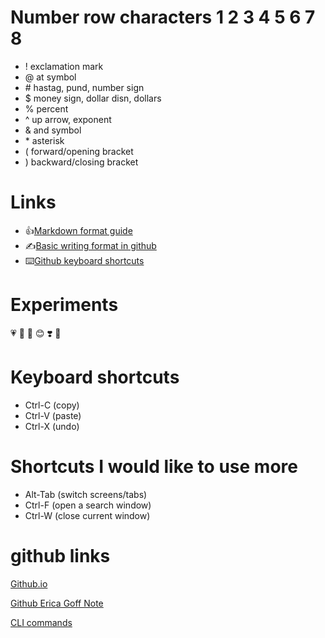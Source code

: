 # Number row characters 1 2 3 4 5 6 7 8

- ! exclamation mark
- @ at symbol
- \# hastag, pund, number sign
- $ money sign, dollar disn, dollars
- % percent
- ^ up arrow, exponent
- & and symbol
- \* asterisk
- ( forward/opening bracket
- ) backward/closing bracket

# Links
- 👍[Markdown format guide](https://www.range.co/help/article/markdown-formatting-guide#:~:text=You%20can%20make%20a%20bulleted,the%20bullet%20or%20number%20character.)
- ✍️[Basic writing format in github](https://docs.github.com/en/get-started/writing-on-github/getting-started-with-writing-and-formatting-on-github/basic-writing-and-formatting-syntax)
- ⌨️[Github keyboard shortcuts](https://docs.github.com/en/get-started/accessibility/keyboard-shortcuts)

# Experiments
💗
🐰
🐇
😊
❣️
🥰


# Keyboard shortcuts
- Ctrl-C (copy)
- Ctrl-V (paste)
- Ctrl-X (undo)

# Shortcuts I would like to use more
- Alt-Tab (switch screens/tabs)
- Ctrl-F (open a search window)
- Ctrl-W (close current window)


# github links
[Github.io](https://ericagoff.github.io/note/)

[Github Erica Goff Note](https://github.com/EricaGoff/note)

[CLI commands](docs/cli.md) 
